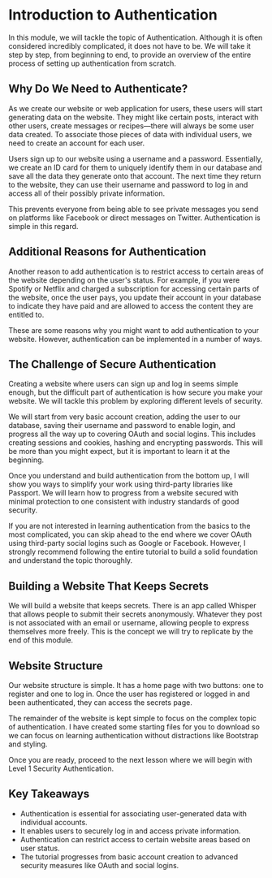 # Introduction to Authentication

In this module, we will tackle the topic of Authentication. Although it is often considered incredibly complicated, it does not have to be. We will take it step by step, from beginning to end, to provide an overview of the entire process of setting up authentication from scratch.

## Why Do We Need to Authenticate?

As we create our website or web application for users, these users will start generating data on the website. They might like certain posts, interact with other users, create messages or recipes—there will always be some user data created. To associate those pieces of data with individual users, we need to create an account for each user.

Users sign up to our website using a username and a password. Essentially, we create an ID card for them to uniquely identify them in our database and save all the data they generate onto that account. The next time they return to the website, they can use their username and password to log in and access all of their possibly private information.

This prevents everyone from being able to see private messages you send on platforms like Facebook or direct messages on Twitter. Authentication is simple in this regard.

## Additional Reasons for Authentication

Another reason to add authentication is to restrict access to certain areas of the website depending on the user's status. For example, if you were Spotify or Netflix and charged a subscription for accessing certain parts of the website, once the user pays, you update their account in your database to indicate they have paid and are allowed to access the content they are entitled to.

These are some reasons why you might want to add authentication to your website. However, authentication can be implemented in a number of ways.

## The Challenge of Secure Authentication

Creating a website where users can sign up and log in seems simple enough, but the difficult part of authentication is how secure you make your website. We will tackle this problem by exploring different levels of security.

We will start from very basic account creation, adding the user to our database, saving their username and password to enable login, and progress all the way up to covering OAuth and social logins. This includes creating sessions and cookies, hashing and encrypting passwords. This will be more than you might expect, but it is important to learn it at the beginning.

Once you understand and build authentication from the bottom up, I will show you ways to simplify your work using third-party libraries like Passport. We will learn how to progress from a website secured with minimal protection to one consistent with industry standards of good security.

If you are not interested in learning authentication from the basics to the most complicated, you can skip ahead to the end where we cover OAuth using third-party social logins such as Google or Facebook. However, I strongly recommend following the entire tutorial to build a solid foundation and understand the topic thoroughly.

## Building a Website That Keeps Secrets

We will build a website that keeps secrets. There is an app called Whisper that allows people to submit their secrets anonymously. Whatever they post is not associated with an email or username, allowing people to express themselves more freely. This is the concept we will try to replicate by the end of this module.

## Website Structure

Our website structure is simple. It has a home page with two buttons: one to register and one to log in. Once the user has registered or logged in and been authenticated, they can access the secrets page.

The remainder of the website is kept simple to focus on the complex topic of authentication. I have created some starting files for you to download so we can focus on learning authentication without distractions like Bootstrap and styling.

Once you are ready, proceed to the next lesson where we will begin with Level 1 Security Authentication.

## Key Takeaways

- Authentication is essential for associating user-generated data with individual accounts.
- It enables users to securely log in and access private information.
- Authentication can restrict access to certain website areas based on user status.
- The tutorial progresses from basic account creation to advanced security measures like OAuth and social logins.
